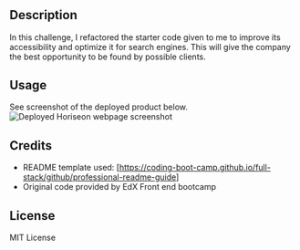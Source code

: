 # <accesibility-revamp-seo>

## Description

In this challenge, I refactored the starter code given to me to improve its accessibility and optimize it for search engines. This will give the company the best opportunity to be found by possible clients. 


## Usage

See screenshot of the deployed product below.
![Deployed Horiseon webpage screenshot](assets/images/screenshot.png)


## Credits

- README template used: [https://coding-boot-camp.github.io/full-stack/github/professional-readme-guide]
- Original code provided by EdX Front end bootcamp

## License

MIT License